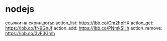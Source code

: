 # nodejs
ссылки на скриншоты:
action_list: https://ibb.co/Cm2hpHX
action_get: https://ibb.co/fN9GnJf
action_add: https://ibb.co/PNmkSHh
action_remove: https://ibb.co/3vF3Gmh